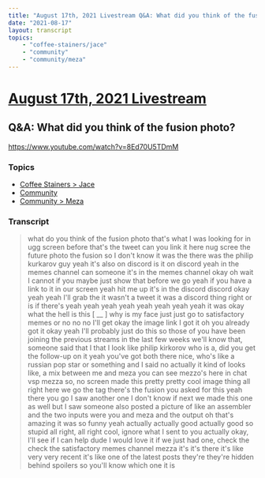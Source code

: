 ```yaml
---
title: "August 17th, 2021 Livestream Q&A: What did you think of the fusion photo?"
date: "2021-08-17"
layout: transcript
topics:
    - "coffee-stainers/jace"
    - "community"
    - "community/meza"
---
```

# [August 17th, 2021 Livestream](../2021-08-17.md)
## Q&A: What did you think of the fusion photo?
https://www.youtube.com/watch?v=8Ed70U5TDmM

### Topics
* [Coffee Stainers > Jace](../topics/coffee-stainers/jace.md)
* [Community](../topics/community.md)
* [Community > Meza](../topics/community/meza.md)

### Transcript

> what do you think of the fusion photo that's what I was looking for in ugg screen before that's the tweet can you link it here nug scree the future photo the fusion so I don't know it was the there was the philip kurkarov guy yeah it's also on discord is it on discord yeah in the memes channel can someone it's in the memes channel okay oh wait I cannot if you maybe just show that before we go yeah if you have a link to it in our screen yeah hit me up it's in the discord discord okay yeah yeah I'll grab the it wasn't a tweet it was a discord thing right or is if there's yeah yeah yeah yeah yeah yeah yeah yeah it was okay what the hell is this [ __ ] why is my face just just go to satisfactory memes or no no no I'll get okay the image link I got it oh you already got it okay yeah I'll probably just do this so those of you have been joining the previous streams in the last few weeks we'll know that, someone said that I that I look like philip kirkorov who is a, did you get the follow-up on it yeah you've got both there nice, who's like a russian pop star or something and I said no actually it kind of looks like, a mix between me and meza you can see mezzo's here in chat vsp mezza so, no screen made this pretty pretty cool image thing all right here we go the tag there's the fusion you asked for this yeah there you go I saw another one I don't know if next we made this one as well but I saw someone also posted a picture of like an assembler and the two inputs were you and meza and the output oh that's amazing it was so funny yeah actually actually good actually good so stupid all right, all right cool, ignore what I sent to you actually okay, I'll see if I can help dude I would love it if we just had one, check the check the satisfactory memes channel mezza it's it's there it's like very very recent it's like one of the latest posts they're they're hidden behind spoilers so you'll know which one it is

